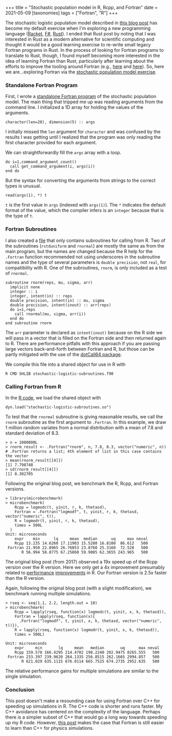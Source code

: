 +++
title = "Stochastic population model in R, Rcpp, and Fortran"
date = 2021-05-09
[taxonomies]
tags = ["Fortran", "R"]
+++

The stochastic logistic population model described in [this blog post](https://www.seascapemodels.org/rstats/2017/02/26/speeding-up-sims.html) has become my default exercise when I'm exploring a new programming language ([Racket](/stochastic-population-model-r-racket/), [F#](/stochastic-population-model-fsharp/), [Rust](/stochastic-population-model-rust/)). I ended that Rust post by noting that I was interested in Rust as a modern alternative for scientific computing and thought it would be a good learning exercise to re-write small legacy Fortran programs in Rust. In the process of looking for Fortran programs to translate to Rust, though, I found myself becoming more interested in the idea of learning Fortran than Rust, particularly after learning about the efforts to improve the tooling around Fortran (e.g., [here](https://ondrejcertik.com/blog/2021/03/resurrecting-fortran/) and [here](https://youtu.be/JUHS-JFvs90)). So, here we are...exploring Fortran via the [stochastic population model exercise](https://github.com/hinkelman/stochastic-population-model). 

<!-- more -->

### Standalone Fortran Program

First, I wrote a [standalone Fortran program](https://github.com/hinkelman/stochastic-population-model/blob/main/R-Fortran/stochastic-logistic.f90) of the stochastic population model. The main thing that tripped me up was reading arguments from the command line. I initialized a 1D array for holding the values of the arguments. 

```
character(len=20), dimension(5) :: args
```

I initially missed the `len` argument for `character` and was confused by the results I was getting until I realized that the program was only reading the first character provided for each argument. 

We can straightforwardly fill the `args` array with a loop.

```
do i=1,command_argument_count()
  call get_command_argument(i, args(i))
end do
```

But the syntax for converting the arguments from strings to the correct types is unusual. 

```
read(args(1), *) t
```

`t` is the first value in `args` (indexed with `args(1)`). The `*` indicates the default format of the value, which the compiler infers is an `integer` because that is the type of `t`. 

### Fortran Subroutines

I also created a [file](https://github.com/hinkelman/stochastic-population-model/blob/main/R-Fortran/stochastic-logistic-subroutines.f90) that only contains subroutines for calling from R. Two of the subroutines (`rstduniform` and `rnormal`) are mostly the same as from the main program, but the names are changed because the R help for the `.Fortran` function recommended not using underscores in the subroutine names and the type of several parameters is `double precision`, not `real`, for compatibility with R. One of the subroutines, `rnorm`, is only included as a test of `rnormal`. 

```
subroutine rnorm(reps, mu, sigma, arr)
  implicit none
  integer :: i
  integer, intent(in) :: reps
  double precision, intent(in) :: mu, sigma
  double precision, intent(inout) :: arr(reps)
  do i=1,reps
    call rnormal(mu, sigma, arr(i))
  end do
end subroutine rnorm
```

The `arr` parameter is declared as `intent(inout)` because on the R side we will pass in a vector that is filled on the Fortran side and then returned again to R. There are performance pitfalls with this approach if you are passing large vectors back-and-forth between Fortran and R, but those can be partly mitigated with the use of the [dotCall64 package](https://cran.r-project.org/web/packages/dotCall64/index.html).

We compile this file into a shared object for use in R with 

```
R CMD SHLIB stochastic-logistic-subroutines.f90
```

### Calling Fortran from R

In the [R code](https://github.com/hinkelman/stochastic-population-model/blob/main/R-Fortran/stochastic-logistic.R), we load the shared object with

```
dyn.load("stochastic-logistic-subroutines.so")
```

To test that the `rnormal` subroutine is giving reasonable results, we call the `rnorm` subroutine as the first argument to `.Fortran`. In this example, we draw 1 million random variates from a normal distribution with a mean of 7.8 and standard deviation of 8.3.

```
> n = 1000000L
> rnorm_result <- .Fortran("rnorm", n, 7.8, 8.3, vector("numeric", n))
# .Fortran returns a list; 4th element of list in this case contains the vector
> mean(rnorm_result[[4]])
[1] 7.798748
> sd(rnorm_result[[4]])
[1] 8.302705
```

Following the original blog post, we benchmark the R, Rcpp, and Fortran versions. 

```
> library(microbenchmark)
> microbenchmark(
    Rcpp = logmodc(t, yinit, r, k, thetasd),
    Fortran = .Fortran("logmodf", t, yinit, r, k, thetasd, vector("numeric", t)),
    R = logmodr(t, yinit, r, k, thetasd),
    times = 500L
  )
Unit: microseconds
    expr    min      lq     mean  median      uq     max neval
    Rcpp 13.235 14.6260 17.11903 15.5280 16.8100  86.612   500
 Fortran 21.950 22.8965 26.76053 23.8760 25.3160  72.528   500
       R 56.994 58.8775 67.25860 59.9085 62.3655 243.965   500
```

The original blog post (from 2017) observed a 19x speed up of the Rcpp version over the R version. Here we only get a 4x improvement presumably related to [performance](https://blog.revolutionanalytics.com/2017/02/preview-r-340.html) [improvements](https://blog.revolutionanalytics.com/2018/04/r-350.html) in R. Our Fortran version is 2.5x faster than the R version. 

Again, following the original blog post (with a slight modification), we benchmark running multiple simulations.

```
> rseq <- seq(1.1, 2.2, length.out = 10)
> microbenchmark(
    Rcpp = lapply(rseq, function(x) logmodc(t, yinit, x, k, thetasd)),
    Fortran = lapply(rseq, function(x){
      .Fortran("logmodf", t, yinit, x, k, thetasd, vector("numeric", t))}),
    R = lapply(rseq, function(x) logmodr(t, yinit, x, k, thetasd)),
    times = 500L)

Unit: microseconds
    expr     min       lq     mean   median       uq      max neval
    Rcpp 159.578 166.4295 214.4782 198.2240 202.9475 8265.555   500
 Fortran 233.397 239.9620 264.1335 256.8515 262.1665 2994.857   500
       R 621.029 635.1115 676.0114 665.7525 674.2735 2952.635   500
```

The relative performance gains for multiple simulations are similar to the single simulation. 

### Conclusion

This post doesn't make a resounding case for using Fortran over C++ for speeding up simulations in R. The C++ code is shorter and runs faster. My C++ avoidance has centered on the complexity of the language. Perhaps there is a simpler subset of C++ that would go a long way towards speeding up my R code. However, [this post](https://www.moreisdifferent.com/2015/07/16/why-physicsts-still-use-fortran/) makes the case that Fortran is still easier to learn than C++ for physics simulations.

